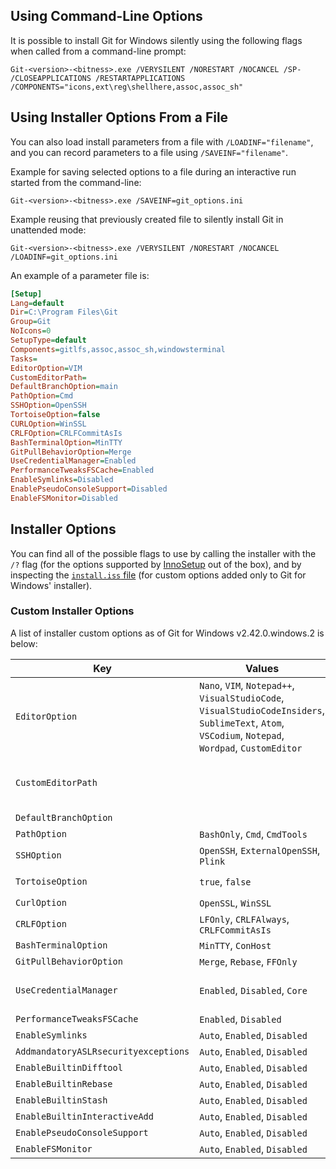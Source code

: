 ## Using Command-Line Options

It is possible to install Git for Windows silently using the following flags when called from a command-line prompt:

```
Git-<version>-<bitness>.exe /VERYSILENT /NORESTART /NOCANCEL /SP- /CLOSEAPPLICATIONS /RESTARTAPPLICATIONS /COMPONENTS="icons,ext\reg\shellhere,assoc,assoc_sh"
```

## Using Installer Options From a File

You can also load install parameters from a file with `/LOADINF="filename"`, and you can record parameters to a file using `/SAVEINF="filename"`.

Example for saving selected options to a file during an interactive run started from the command-line:

```
Git-<version>-<bitness>.exe /SAVEINF=git_options.ini
```

Example reusing that previously created file to silently install Git in unattended mode:

```
Git-<version>-<bitness>.exe /VERYSILENT /NORESTART /NOCANCEL /LOADINF=git_options.ini
```

An example of a parameter file is:

```ini
[Setup]
Lang=default
Dir=C:\Program Files\Git
Group=Git
NoIcons=0
SetupType=default
Components=gitlfs,assoc,assoc_sh,windowsterminal
Tasks=
EditorOption=VIM
CustomEditorPath=
DefaultBranchOption=main
PathOption=Cmd
SSHOption=OpenSSH
TortoiseOption=false
CURLOption=WinSSL
CRLFOption=CRLFCommitAsIs
BashTerminalOption=MinTTY
GitPullBehaviorOption=Merge
UseCredentialManager=Enabled
PerformanceTweaksFSCache=Enabled
EnableSymlinks=Disabled
EnablePseudoConsoleSupport=Disabled
EnableFSMonitor=Disabled
```

## Installer Options

You can find all of the possible flags to use by calling the installer with the `/?` flag (for the options supported by [InnoSetup](http://www.jrsoftware.org/ishelp/index.php?topic=setupcmdline) out of the box), and by inspecting the [`install.iss` file](https://github.com/git-for-windows/build-extra/blob/HEAD/installer/install.iss) (for custom options added only to Git for Windows' installer).

### Custom Installer Options

A list of installer custom options as of Git for Windows v2.42.0.windows.2 is below:

| Key | Values | Default | Remark |
| - | - | - | - |
| `EditorOption` | `Nano`, `VIM`, `Notepad++`, `VisualStudioCode`, `VisualStudioCodeInsiders`, `SublimeText`, `Atom`, `VSCodium`, `Notepad`, `Wordpad`, `CustomEditor` | `VIM` | |
| `CustomEditorPath` | | | Path and options for custom text editor (only in combination with `EditorOption=CustomEditor`) |
| `DefaultBranchOption` | | | Default branch name |
| `PathOption` | `BashOnly`, `Cmd`, `CmdTools` | `Cmd` | |
| `SSHOption` | `OpenSSH`, `ExternalOpenSSH`, `Plink` | `OpenSSH` | |
| `TortoiseOption` | `true`, `false` | `false` | Only in combination with `SSHOption=Plink` |
| `CurlOption` | `OpenSSL`, `WinSSL` | `OpenSSL` | |
| `CRLFOption` | `LFOnly`, `CRLFAlways`, `CRLFCommitAsIs` | `CRLFAlways` | |
| `BashTerminalOption` | `MinTTY`, `ConHost` | `MinTTY` | |
| `GitPullBehaviorOption` | `Merge`, `Rebase`, `FFOnly` | `Merge` | |
| `UseCredentialManager` | `Enabled`, `Disabled`, `Core` | `Enabled` | `Core` does exactly the same as `Enabled` and exists for historical reasons |
| `PerformanceTweaksFSCache` | `Enabled`, `Disabled` | `Enabled` | |
| `EnableSymlinks` | `Auto`, `Enabled`, `Disabled` | `Auto` | |
| `AddmandatoryASLRsecurityexceptions` | `Auto`, `Enabled`, `Disabled` | `Auto` | |
| `EnableBuiltinDifftool` | `Auto`, `Enabled`, `Disabled` | `Auto` | |
| `EnableBuiltinRebase` | `Auto`, `Enabled`, `Disabled` | `Auto` | |
| `EnableBuiltinStash` | `Auto`, `Enabled`, `Disabled` | `Auto` | |
| `EnableBuiltinInteractiveAdd` | `Auto`, `Enabled`, `Disabled` | `Auto` | |
| `EnablePseudoConsoleSupport` | `Auto`, `Enabled`, `Disabled` | `Auto` | |
| `EnableFSMonitor` | `Auto`, `Enabled`, `Disabled` | `Auto` | |